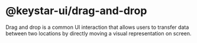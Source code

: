# @keystar-ui/drag-and-drop

Drag and drop is a common UI interaction that allows users to transfer data
between two locations by directly moving a visual representation on screen.
